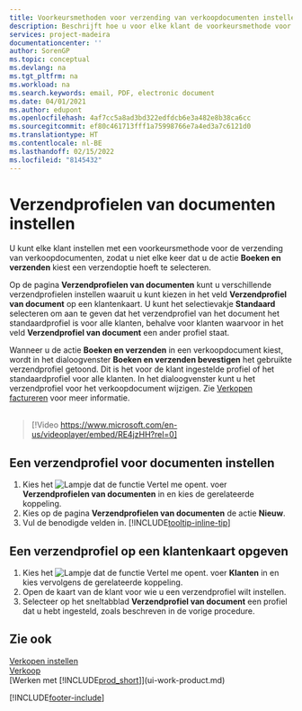 ```yaml
---
title: Voorkeursmethoden voor verzending van verkoopdocumenten instellen (bevat video) | Microsoft Docs
description: Beschrijft hoe u voor elke klant de voorkeursmethode voor het verzenden van verkoopdocumenten instelt, bijvoorbeeld e-mailadres, PDF, elektronisch document, enzovoort.
services: project-madeira
documentationcenter: ''
author: SorenGP
ms.topic: conceptual
ms.devlang: na
ms.tgt_pltfrm: na
ms.workload: na
ms.search.keywords: email, PDF, electronic document
ms.date: 04/01/2021
ms.author: edupont
ms.openlocfilehash: 4af7cc5a8ad3bd322edfdcb6e3a482e8b38ca6cc
ms.sourcegitcommit: ef80c461713fff1a75998766e7a4ed3a7c6121d0
ms.translationtype: HT
ms.contentlocale: nl-BE
ms.lasthandoff: 02/15/2022
ms.locfileid: "8145432"
---
```

# <a name="set-up-document-sending-profiles"></a>Verzendprofielen van documenten instellen
U kunt elke klant instellen met een voorkeursmethode voor de verzending van verkoopdocumenten, zodat u niet elke keer dat u de actie **Boeken en verzenden** kiest een verzendoptie hoeft te selecteren.

Op de pagina **Verzendprofielen van documenten** kunt u verschillende verzendprofielen instellen waaruit u kunt kiezen in het veld **Verzendprofiel van document** op een klantenkaart. U kunt het selectievakje **Standaard** selecteren om aan te geven dat het verzendprofiel van het document het standaardprofiel is voor alle klanten, behalve voor klanten waarvoor in het veld **Verzendprofiel van document** een ander profiel staat.

Wanneer u de actie **Boeken en verzenden** in een verkoopdocument kiest, wordt in het dialoogvenster **Boeken en verzenden bevestigen** het gebruikte verzendprofiel getoond. Dit is het voor de klant ingestelde profiel of het standaardprofiel voor alle klanten. In het dialoogvenster kunt u het verzendprofiel voor het verkoopdocument wijzigen. Zie [Verkopen factureren](sales-how-invoice-sales.md) voor meer informatie.
<br><br>  

> [!Video https://www.microsoft.com/en-us/videoplayer/embed/RE4jzHH?rel=0]

## <a name="to-set-up-a-document-sending-profile"></a>Een verzendprofiel voor documenten instellen
1. Kies het ![Lampje dat de functie Vertel me opent.](media/ui-search/search_small.png "Vertel me wat u wilt doen") voer **Verzendprofielen van documenten** in en kies de gerelateerde koppeling.
2. Kies op de pagina **Verzendprofielen van documenten** de actie **Nieuw**.
3. Vul de benodigde velden in. [!INCLUDE[tooltip-inline-tip](includes/tooltip-inline-tip_md.md)]

## <a name="to-specify-a-sending-profile-on-a-customer-card"></a>Een verzendprofiel op een klantenkaart opgeven
1. Kies het ![Lampje dat de functie Vertel me opent.](media/ui-search/search_small.png "Vertel me wat u wilt doen") voer **Klanten** in en kies vervolgens de gerelateerde koppeling.
2. Open de kaart van de klant voor wie u een verzendprofiel wilt instellen.
3. Selecteer op het sneltabblad **Verzendprofiel van document** een profiel dat u hebt ingesteld, zoals beschreven in de vorige procedure.

## <a name="see-also"></a>Zie ook
[Verkopen instellen](sales-setup-sales.md)  
[Verkoop](sales-manage-sales.md)  
[Werken met [!INCLUDE[prod_short](includes/prod_short.md)]](ui-work-product.md)


[!INCLUDE[footer-include](includes/footer-banner.md)]